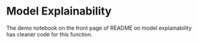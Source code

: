 # Model Explainability

The demo notebook on the front page of README on model explainability has cleaner code for this function.
